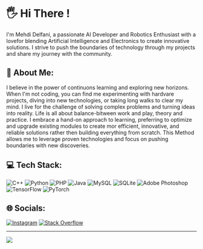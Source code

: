 #  🖐️ Hi There !
I'm Mehdi Delfani, a passionate AI Developer and Robotics Enthusiast with a lovefor blending Artificial Intelligence and Electronics to create innovative solutions. I strive to push the boundaries of technology through my projects and share my journey with the community.

## 💫 About Me:
I believe in the power of continuons learning and exploring new horizons. When I'm not coding, you can find me experimenting with hardvare projects, diving into new technologies, or taking long walks to clear my mind. I live for the challenge of solving complex problems and turning ideas into reality. Life is all about balance-bitween work and play, theory and practice. I embrace a hand-on approach to learning, preferring to optimize and upgrade existing modules to create mor efficient, innovative, and reliable solutions rather then building everything from scratch. This Method allows me to leverage proven technologies and focus on pushing boundaries with new discoveries.

## 💻 Tech Stack:
![C++](https://img.shields.io/badge/c++-%2300599C.svg?style=flat-square&logo=c%2B%2B&logoColor=white) ![Python](https://img.shields.io/badge/python-3670A0?style=flat-square&logo=python&logoColor=ffdd54) ![PHP](https://img.shields.io/badge/php-%23777BB4.svg?style=flat-square&logo=php&logoColor=white) ![Java](https://img.shields.io/badge/java-%23ED8B00.svg?style=flat-square&logo=openjdk&logoColor=white) ![MySQL](https://img.shields.io/badge/mysql-4479A1.svg?style=flat-square&logo=mysql&logoColor=white) ![SQLite](https://img.shields.io/badge/sqlite-%2307405e.svg?style=flat-square&logo=sqlite&logoColor=white) ![Adobe Photoshop](https://img.shields.io/badge/adobe%20photoshop-%2331A8FF.svg?style=flat-square&logo=adobe%20photoshop&logoColor=white) ![TensorFlow](https://img.shields.io/badge/TensorFlow-%23FF6F00.svg?style=flat-square&logo=TensorFlow&logoColor=white) ![PyTorch](https://img.shields.io/badge/PyTorch-%23EE4C2C.svg?style=flat-square&logo=PyTorch&logoColor=white)

## 🌐 Socials:
[![Instagram](https://img.shields.io/badge/Instagram-%23E4405F.svg?logo=Instagram&logoColor=white)](https://instagram.com/mhdidelfan) [![Stack Overflow](https://img.shields.io/badge/-Stackoverflow-FE7A16?logo=stack-overflow&logoColor=white)](https://stackoverflow.com/users/29286812) 

---
[![](https://visitcount.itsvg.in/api?id=mexdel&icon=5&color=0)](https://visitcount.itsvg.in)
